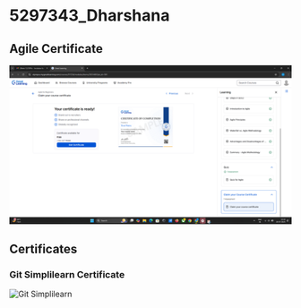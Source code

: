 # 5297343_Dharshana

## Agile Certificate

![Agile Certificate](Agile_certificate.png)
## Certificates
### Git Simplilearn Certificate
![Git Simplilearn](GitsSimplilearncertificate.png)































































